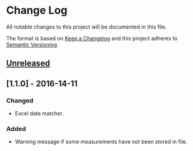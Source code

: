 # Change Log
All notable changes to this project will be documented in this file.

The format is based on [Keep a Changelog](http://keepachangelog.com/) 
and this project adheres to [Semantic Versioning](http://semver.org/).

## [Unreleased]
## [1.1.0] - 2016-14-11

### Changed
- Excel date matcher.

### Added
- Warning message if some measurements have not been stored in file.

[Unreleased]: https://github.com/olivierlacan/keep-a-changelog/compare/v1.1.0...HEAD
[0.0.1]: https://github.com/olivierlacan/keep-a-changelog/compare/v1.0.0...v1.1.0
